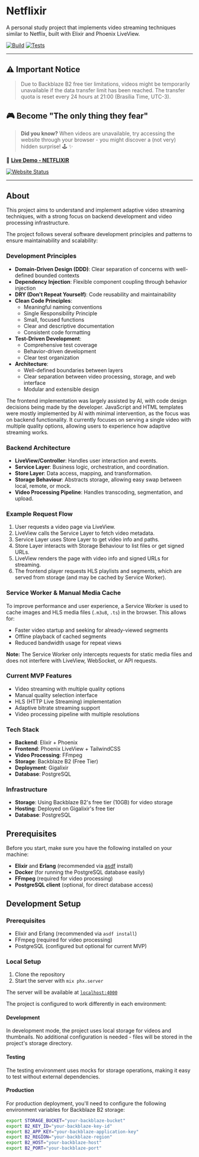# Netflixir

A personal study project that implements video streaming techniques similar to Netflix, built with Elixir and Phoenix LiveView.

[![Build](https://raw.githubusercontent.com/rafa1/netflixir/master/badges/build.svg)](https://github.com/rafa1/netflixir/actions) [![Tests](https://raw.githubusercontent.com/rafa1/netflixir/master/badges/tests.svg)](https://github.com/rafa1/netflixir/actions)

---

## ⚠️ Important Notice
> Due to Backblaze B2 free tier limitations, videos might be temporarily unavailable if the data transfer limit has been reached. The transfer quota is reset every 24 hours at 21:00 (Brasília Time, UTC-3).

## 🎮 Become "The only thing they fear"
> **Did you know?** When videos are unavailable, try accessing the website through your browser - you might discover a (not very) hidden surprise! 🕹️ ✨

🔗 **[Live Demo - NETFLIXIR](https://netflixir.gigalixirapp.com/)**

[![Website Status](https://img.shields.io/website?url=https%3A%2F%2Fnetflixir.gigalixirapp.com)](https://netflixir.gigalixirapp.com/)

---

## About

This project aims to understand and implement adaptive video streaming techniques, with a strong focus on backend development and video processing infrastructure. 

The project follows several software development principles and patterns to ensure maintainability and scalability:

### Development Principles
- **Domain-Driven Design (DDD)**: Clear separation of concerns with well-defined bounded contexts
- **Dependency Injection**: Flexible component coupling through behavior injection
- **DRY (Don't Repeat Yourself)**: Code reusability and maintainability
- **Clean Code Principles**:
  - Meaningful naming conventions
  - Single Responsibility Principle
  - Small, focused functions
  - Clear and descriptive documentation
  - Consistent code formatting
- **Test-Driven Development**:
  - Comprehensive test coverage
  - Behavior-driven development
  - Clear test organization
- **Architecture**:
  - Well-defined boundaries between layers
  - Clear separation between video processing, storage, and web interface
  - Modular and extensible design

The frontend implementation was largely assisted by AI, with code design decisions being made by the developer. JavaScript and HTML templates were mostly implemented by AI with minimal intervention, as the focus was on backend functionality. It currently focuses on serving a single video with multiple quality options, allowing users to experience how adaptive streaming works.

### Backend Architecture

- **LiveView/Controller**: Handles user interaction and events.
- **Service Layer**: Business logic, orchestration, and coordination.
- **Store Layer**: Data access, mapping, and transformation.
- **Storage Behaviour**: Abstracts storage, allowing easy swap between local, remote, or mock.
- **Video Processing Pipeline**: Handles transcoding, segmentation, and upload.

### Example Request Flow

1. User requests a video page via LiveView.
2. LiveView calls the Service Layer to fetch video metadata.
3. Service Layer uses Store Layer to get video info and paths.
4. Store Layer interacts with Storage Behaviour to list files or get signed URLs.
5. LiveView renders the page with video info and signed URLs for streaming.
6. The frontend player requests HLS playlists and segments, which are served from storage (and may be cached by Service Worker).

### Service Worker & Manual Media Cache

To improve performance and user experience, a Service Worker is used to cache images and HLS media files (`.m3u8`, `.ts`) in the browser. This allows for:
- Faster video startup and seeking for already-viewed segments
- Offline playback of cached segments
- Reduced bandwidth usage for repeat views

**Note:** The Service Worker only intercepts requests for static media files and does not interfere with LiveView, WebSocket, or API requests.


### Current MVP Features
- Video streaming with multiple quality options
- Manual quality selection interface
- HLS (HTTP Live Streaming) implementation
- Adaptive bitrate streaming support
- Video processing pipeline with multiple resolutions

### Tech Stack
- **Backend**: Elixir + Phoenix
- **Frontend**: Phoenix LiveView + TailwindCSS
- **Video Processing**: FFmpeg
- **Storage**: Backblaze B2 (Free Tier)
- **Deployment**: Gigalixir
- **Database**: PostgreSQL

### Infrastructure
- **Storage**: Using Backblaze B2's free tier (10GB) for video storage
- **Hosting**: Deployed on Gigalixir's free tier
- **Database**: PostgreSQL

## Prerequisites

Before you start, make sure you have the following installed on your machine:

- **Elixir** and **Erlang** (recommended via [asdf](https://asdf-vm.com/) install)
- **Docker** (for running the PostgreSQL database easily)
- **FFmpeg** (required for video processing)
- **PostgreSQL client** (optional, for direct database access)

## Development Setup

### Prerequisites
- Elixir and Erlang (recommended via `asdf install`)
- FFmpeg (required for video processing)
- PostgreSQL (configured but optional for current MVP)

### Local Setup
1. Clone the repository
2. Start the server with `mix phx.server`

The server will be available at [`localhost:4000`](http://localhost:4000)

The project is configured to work differently in each environment:

#### Development
In development mode, the project uses local storage for videos and thumbnails. No additional configuration is needed - files will be stored in the project's storage directory.

#### Testing
The testing environment uses mocks for storage operations, making it easy to test without external dependencies.

#### Production
For production deployment, you'll need to configure the following environment variables for Backblaze B2 storage:

```bash
export STORAGE_BUCKET="your-backblaze-bucket"
export B2_KEY_ID="your-backblaze-key-id"
export B2_APP_KEY="your-backblaze-application-key"
export B2_REGION="your-backblaze-region"
export B2_HOST="your-backblaze-host"
export B2_PORT="your-backblaze-port"
```
